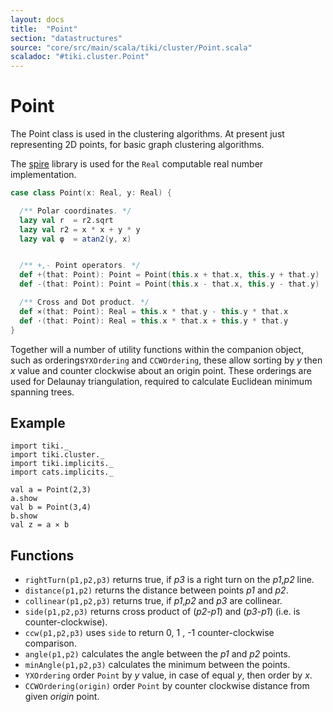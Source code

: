 ```yaml
---
layout: docs 
title:  "Point"
section: "datastructures"
source: "core/src/main/scala/tiki/cluster/Point.scala"
scaladoc: "#tiki.cluster.Point"
---
```

# Point

The Point class is used in the clustering algorithms. At present just representing 2D points,
for basic graph clustering algorithms.

The [spire](https://github.com/non/spire) library is used for the `Real` computable real number implementation.

```scala
case class Point(x: Real, y: Real) {

  /** Polar coordinates. */
  lazy val r  = r2.sqrt
  lazy val r2 = x * x + y * y
  lazy val φ  = atan2(y, x)


  /** +,- Point operators. */
  def +(that: Point): Point = Point(this.x + that.x, this.y + that.y)
  def -(that: Point): Point = Point(this.x - that.x, this.y - that.y)

  /** Cross and Dot product. */
  def ⨯(that: Point): Real = this.x * that.y - this.y * that.x
  def ⋅(that: Point): Real = this.x * that.x + this.y * that.y
}
```

Together will a number of utility functions within the companion object, such as orderings`YXOrdering`
and `CCWOrdering`, these allow sorting by _y_ then _x_ value and counter clockwise about an origin point.
These orderings are used for Delaunay triangulation, required to calculate Euclidean minimum spanning trees.

## Example

```tut
import tiki._
import tiki.cluster._
import tiki.implicits._
import cats.implicits._

val a = Point(2,3)
a.show
val b = Point(3,4)
b.show
val z = a ⨯ b
```

## Functions

- `rightTurn(p1,p2,p3)` returns true, if _p3_ is a right turn on the _p1_,_p2_ line.
- `distance(p1,p2)` returns the distance between points _p1_ and _p2_.
- `collinear(p1,p2,p3)` returns true, if _p1_,_p2_ and _p3_ are collinear.
- `side(p1,p2,p3)` returns cross product of (_p2_-_p1_) and (_p3_-_p1_) (i.e. is counter-clockwise).
- `ccw(p1,p2,p3)` uses `side` to return 0, 1 , -1 counter-clockwise comparison.
- `angle(p1,p2)` calculates the angle between the _p1_ and _p2_ points.
- `minAngle(p1,p2,p3)` calculates the minimum between the points.
- `YXOrdering` order `Point` by _y_ value, in case of equal _y_, then order by _x_.
- `CCWOrdering(origin)` order `Point` by counter clockwise distance from given _origin_ point.
